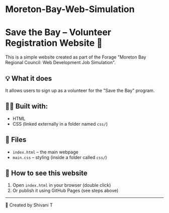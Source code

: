 # Moreton-Bay-Web-Simulation
# Save the Bay – Volunteer Registration Website 🌊

This is a simple website created as part of the Forage "Moreton Bay Regional Council: Web Development Job Simulation".

## 💡 What it does

It allows users to sign up as a volunteer for the "Save the Bay" program.

## 👩‍💻 Built with:

- HTML
- CSS (linked externally in a folder named `css/`)

## 📂 Files

- `index.html` – the main webpage
- `main.css` – styling (inside a folder called `css/`)

## 🚀 How to see this website

1. Open `index.html` in your browser (double click)
2. Or publish it using GitHub Pages (see steps above)

---

📝 Created by Shivani T

